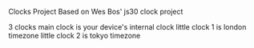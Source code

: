 Clocks Project
Based on Wes Bos' js30 clock project

3 clocks
main clock is your device's internal clock
little clock 1 is london timezone
little clock 2 is tokyo timezone